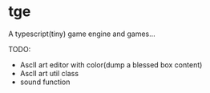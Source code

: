 # tge
A typescript(tiny) game engine and games...


TODO:
* AscII art editor with color(dump a blessed box content)
* AscII art util class
* sound function

